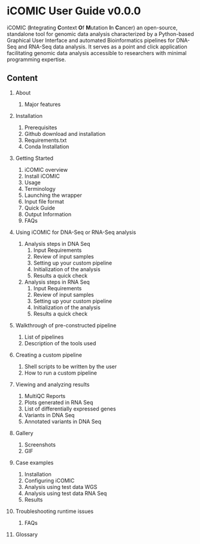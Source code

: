 # iCOMIC User Guide v0.0.0


iCOMIC (**I**ntegrating **C**ontext **O**f **M**utation **I**n **C**ancer) an open-source, standalone tool for genomic data analysis characterized by a Python-based Graphical User Interface and automated Bioinformatics pipelines for DNA-Seq and RNA-Seq data analysis. It serves as a point and click application facilitating genomic data analysis accessible to researchers with minimal programming expertise.

## Content

  

 1. About 
	1. Major features
 2. Installation
	1. Prerequisites
	2. Github download and installation
	3. Requirements.txt
	4. Conda Installation 
 3. Getting Started
	1. iCOMIC overview
	2. Install iCOMIC
	3. Usage
	4. Terminology
	5. Launching the wrapper
	6. Input file format
	7. Quick Guide
	8. Output Information
	9. FAQs
 4. Using iCOMIC for DNA-Seq or RNA-Seq analysis
	1. Analysis steps in DNA Seq
		1. Input Requirements
		2. Review of input samples
		3. Setting up your custom pipeline
		4. Initialization of the analysis
		5. Results a quick check
	2. Analysis steps in RNA Seq 
		1. Input Requirements
		2. Review of input samples
		3. Setting up your custom pipeline
		4. Initialization of the analysis
		5. Results a quick check

 5. Walkthrough of pre-constructed pipeline
	1. List of pipelines
	2. Description of the tools used 

 6. Creating a custom pipeline

	 1. Shell scripts to be written by the user
	 2. How to run a custom pipeline

 7. Viewing and analyzing results
	 1.  MultiQC Reports
	 2. Plots generated in RNA Seq
	 3. List of differentially expressed genes
	 4. Variants in DNA Seq
	 5. Annotated variants in DNA Seq

 8. Gallery
	 1. Screenshots
	 2. GIF

  9. Case examples
	 1. Installation
	 2. Configuring iCOMIC
	 3. Analysis using test data WGS
	 4. Analysis using test data RNA Seq
	 5. Results
   

  10. Troubleshooting runtime issues
	  1. FAQs


  12. Glossary
  
